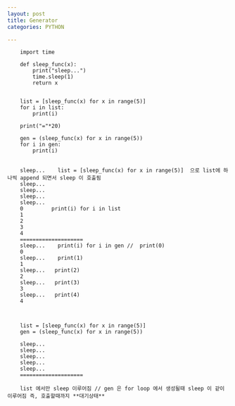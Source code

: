 ```yaml
---
layout: post
title: Generator
categories: PYTHON

---
```



        import time

        def sleep_func(x):
            print("sleep...")
            time.sleep(1)
            return x


        list = [sleep_func(x) for x in range(5)]
        for i in list:
            print(i)

        print("="*20)

        gen = (sleep_func(x) for x in range(5))
        for i in gen:
            print(i)
            
            
        sleep...    list = [sleep_func(x) for x in range(5)]  으로 list에 하나씩 append 되면서 sleep 이 호출됨
        sleep...
        sleep...
        sleep...
        sleep...
        0         print(i) for i in list 
        1
        2
        3
        4
        ====================
        sleep...    print(i) for i in gen //  print(0)
        0
        sleep...    print(1)
        1
        sleep...   print(2)
        2
        sleep...   print(3)
        3
        sleep...   print(4)
        4
        
        
        
        list = [sleep_func(x) for x in range(5)]
        gen = (sleep_func(x) for x in range(5))
        
        sleep...
        sleep...
        sleep...
        sleep...
        sleep...
        ====================

        list 에서만 sleep 이루어짐 // gen 은 for loop 에서 생성될때 sleep 이 같이 이루어짐 즉, 호출할때까지 **대기상태**
